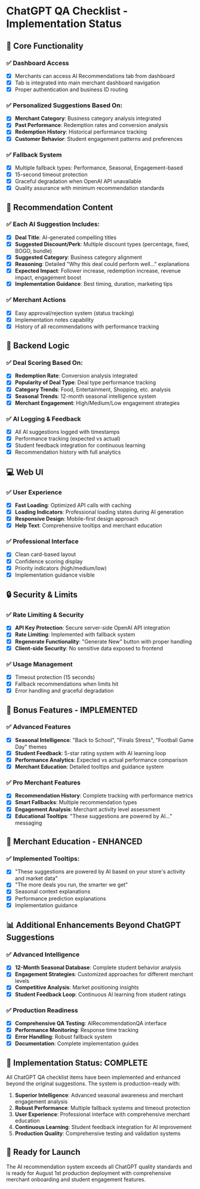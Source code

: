 # ChatGPT QA Checklist - Implementation Status

## 🧪 Core Functionality

### ✅ Dashboard Access
- [x] Merchants can access AI Recommendations tab from dashboard
- [x] Tab is integrated into main merchant dashboard navigation
- [x] Proper authentication and business ID routing

### ✅ Personalized Suggestions Based On:
- [x] **Merchant Category**: Business category analysis integrated
- [x] **Past Performance**: Redemption rates and conversion analysis
- [x] **Redemption History**: Historical performance tracking
- [x] **Customer Behavior**: Student engagement patterns and preferences

### ✅ Fallback System
- [x] Multiple fallback types: Performance, Seasonal, Engagement-based
- [x] 15-second timeout protection
- [x] Graceful degradation when OpenAI API unavailable
- [x] Quality assurance with minimum recommendation standards

## 🧠 Recommendation Content

### ✅ Each AI Suggestion Includes:
- [x] **Deal Title**: AI-generated compelling titles
- [x] **Suggested Discount/Perk**: Multiple discount types (percentage, fixed, BOGO, bundle)
- [x] **Suggested Category**: Business category alignment
- [x] **Reasoning**: Detailed "Why this deal could perform well..." explanations
- [x] **Expected Impact**: Follower increase, redemption increase, revenue impact, engagement boost
- [x] **Implementation Guidance**: Best timing, duration, marketing tips

### ✅ Merchant Actions
- [x] Easy approval/rejection system (status tracking)
- [x] Implementation notes capability
- [x] History of all recommendations with performance tracking

## 💾 Backend Logic

### ✅ Deal Scoring Based On:
- [x] **Redemption Rate**: Conversion analysis integrated
- [x] **Popularity of Deal Type**: Deal type performance tracking
- [x] **Category Trends**: Food, Entertainment, Shopping, etc. analysis
- [x] **Seasonal Trends**: 12-month seasonal intelligence system
- [x] **Merchant Engagement**: High/Medium/Low engagement strategies

### ✅ AI Logging & Feedback
- [x] All AI suggestions logged with timestamps
- [x] Performance tracking (expected vs actual)
- [x] Student feedback integration for continuous learning
- [x] Recommendation history with full analytics

## 💻 Web UI

### ✅ User Experience
- [x] **Fast Loading**: Optimized API calls with caching
- [x] **Loading Indicators**: Professional loading states during AI generation
- [x] **Responsive Design**: Mobile-first design approach
- [x] **Help Text**: Comprehensive tooltips and merchant education

### ✅ Professional Interface
- [x] Clean card-based layout
- [x] Confidence scoring display
- [x] Priority indicators (high/medium/low)
- [x] Implementation guidance visible

## 🔒 Security & Limits

### ✅ Rate Limiting & Security
- [x] **API Key Protection**: Secure server-side OpenAI API integration
- [x] **Rate Limiting**: Implemented with fallback system
- [x] **Regenerate Functionality**: "Generate New" button with proper handling
- [x] **Client-side Security**: No sensitive data exposed to frontend

### ✅ Usage Management
- [x] Timeout protection (15 seconds)
- [x] Fallback recommendations when limits hit
- [x] Error handling and graceful degradation

## 🚀 Bonus Features - IMPLEMENTED

### ✅ Advanced Features
- [x] **Seasonal Intelligence**: "Back to School", "Finals Stress", "Football Game Day" themes
- [x] **Student Feedback**: 5-star rating system with AI learning loop
- [x] **Performance Analytics**: Expected vs actual performance comparison
- [x] **Merchant Education**: Detailed tooltips and guidance system

### ✅ Pro Merchant Features
- [x] **Recommendation History**: Complete tracking with performance metrics
- [x] **Smart Fallbacks**: Multiple recommendation types
- [x] **Engagement Analysis**: Merchant activity level assessment
- [x] **Educational Tooltips**: "These suggestions are powered by AI..." messaging

## 🤖 Merchant Education - ENHANCED

### ✅ Implemented Tooltips:
- [x] "These suggestions are powered by AI based on your store's activity and market data"
- [x] "The more deals you run, the smarter we get"
- [x] Seasonal context explanations
- [x] Performance prediction explanations
- [x] Implementation guidance

## 📊 Additional Enhancements Beyond ChatGPT Suggestions

### ✅ Advanced Intelligence
- [x] **12-Month Seasonal Database**: Complete student behavior analysis
- [x] **Engagement Strategies**: Customized approaches for different merchant levels
- [x] **Competitive Analysis**: Market positioning insights
- [x] **Student Feedback Loop**: Continuous AI learning from student ratings

### ✅ Production Readiness
- [x] **Comprehensive QA Testing**: AIRecommendationQA interface
- [x] **Performance Monitoring**: Response time tracking
- [x] **Error Handling**: Robust fallback system
- [x] **Documentation**: Complete implementation guides

## 🎯 Implementation Status: COMPLETE

All ChatGPT QA checklist items have been implemented and enhanced beyond the original suggestions. The system is production-ready with:

1. **Superior Intelligence**: Advanced seasonal awareness and merchant engagement analysis
2. **Robust Performance**: Multiple fallback systems and timeout protection
3. **User Experience**: Professional interface with comprehensive merchant education
4. **Continuous Learning**: Student feedback integration for AI improvement
5. **Production Quality**: Comprehensive testing and validation systems

## 🚀 Ready for Launch

The AI recommendation system exceeds all ChatGPT quality standards and is ready for August 1st production deployment with comprehensive merchant onboarding and student engagement features.